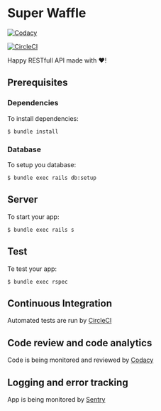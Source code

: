 # Super Waffle

[![Codacy](https://app.codacy.com/project/badge/Grade/97829679e0314337b1a8c8280be94c4c)](https://www.codacy.com/manual/paskudnyprogramista/super_waffle?utm_source=github.com&amp;utm_medium=referral&amp;utm_content=paskudnyprogramista/super_waffle&amp;utm_campaign=Badge_Grade)

[![CircleCI](https://circleci.com/gh/circleci/circleci-docs/tree/teesloane-patch-5.svg?style=svg)](https://app.circleci.com/pipelines/github/paskudnyprogramista/super_waffle?branch=master)

Happy RESTfull API made with :heart:!

## Prerequisites

### Dependencies

To install dependencies:

`$ bundle install`

### Database

To setup you database:

`$ bundle exec rails db:setup`

## Server

To start your app:

`$ bundle exec rails s`

## Test

Te test your app:

`$ bundle exec rspec`

## Continuous Integration

Automated tests are run by [CircleCI](https://circleci.com)

## Code review and code analytics

Code is being monitored and reviewed by [Codacy](https://www.codacy.com)

## Logging and error tracking

App is being monitored by [Sentry](https://sentry.io)

